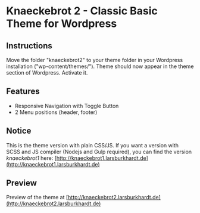 # Knaeckebrot 2 - Classic Basic Theme for Wordpress

## Instructions
Move the folder "knaeckebrot2" to your theme folder in your Wordpress installation ("wp-content/themes/").
Theme should now appear in the theme section of Wordpress. Activate it.

## Features

* Responsive Navigation with Toggle Button
* 2 Menu positions (header, footer)

## Notice

This is the theme version with plain CSS/JS. If you want a version with SCSS and JS compiler (Nodejs and Gulp required),
you can find the version *knaeckebrot1* here:  [http://knaeckebrot1.larsburkhardt.de](http://knaeckebrot1.larsburkhardt.de)


## Preview
Preview of the theme at [http://knaeckebrot2.larsburkhardt.de](http://knaeckebrot2.larsburkhardt.de)

